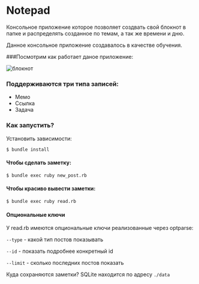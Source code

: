 # Notepad
Консольное приложение которое позволяет создвать свой блокнот в папке и распределять созданное по темам, а так же времени и дню.

Данное консольное приложение создавалось в качестве обучения.

###Посмотрим как работает даное приложение: 

![блокнот](https://user-images.githubusercontent.com/44715875/124636724-8a7cf000-de91-11eb-981b-043e8184e60d.png)

### Поддерживаются три типа записей:
- Мемо
- Ссылка
- Задача

### Как запустить?
Установить зависимости:

``` $ bundle install ```

#### Чтобы сделать заметку:
``` $ bundle exec ruby new_post.rb ```

#### Чтобы красиво вывести заметки:
``` $ bundle exec ruby read.rb ```

#### Опциональные ключи
У read.rb имеются опциональные ключи реализованные через optparse:

`--type` - какой тип постов показывать

`--id` - показать подробнее конкретный id

`--limit` - сколько последних постов показать

Куда сохраняются заметки?
SQLite находится по адресу `./data`
